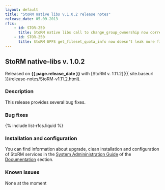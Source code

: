 ```yaml
---
layout: default
title: "StoRM native libs v.1.0.2 release notes"
release_date: 05.09.2013
rfcs:
    - id: STOR-259
      title: StoRM native libs call to change_group_ownership now correctly forwards exceptions to the parent java process
    - id: STOR-250
      title: StoRM GPFS get_fileset_quota_info now doesn't leak more file descriptors
---
```


## StoRM native-libs v. 1.0.2

Released on **{{ page.release_date }}** with [StoRM v. 1.11.2]({{ site.baseurl }}/release-notes/StoRM-v1.11.2.html).

### Description

This release provides several bug fixes.

### Bug fixes

{% include list-rfcs.liquid %}

### Installation and configuration

You can find information about upgrade, clean installation and configuration of StoRM services in the [System Admininistration Guide][storm-sysadmin-guide] of the [Documentation][storm-documentation] section.

### Known issues

None at the moment

[storm-documentation]: {{site.baseurl}}/documentation.html
[storm-sysadmin-guide]: {{site.baseurl}}/documentation/sysadmin-guide/1.11.2
